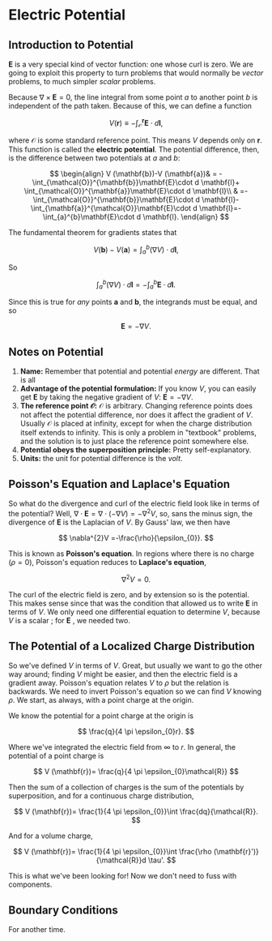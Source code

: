 # Electric Potential

## Introduction to Potential

$\mathbf{E}$ is a very special kind of vector function: one whose curl is zero. We are going to exploit this property to turn problems that would normally be *vector* problems, to much simpler *scalar* problems.

Because $\nabla \times \mathbf{E}= 0$, the line integral from some point $a$ to another point $b$ is independent of the path taken. Because of this, we can define a function

$$
V (\mathbf{r})\equiv-\int_{\mathcal{O}}^{\mathbf{r}}\mathbf{E}\cdot d \mathbf{l},
$$

where $\mathcal{O}$ is some standard reference point. This means $V$ depends only on $\mathbf{r}$. This function is called the **electric potential**. The potential difference, then, is the difference between two potentials at $a$ and $b$:

$$
\begin{align}
V (\mathbf{b})-V (\mathbf{a})& = -\int_{\mathcal{O}}^{\mathbf{b}}\mathbf{E}\cdot d \mathbf{l}+ \int_{\mathcal{O}}^{\mathbf{a}}\mathbf{E}\cdot d \mathbf{l}\\
& =-\int_{\mathcal{O}}^{\mathbf{b}}\mathbf{E}\cdot d \mathbf{l}-\int_{\mathbf{a}}^{\mathcal{O}}\mathbf{E}\cdot d \mathbf{l}=-\int_{a}^{b}\mathbf{E}\cdot d \mathbf{l}.
\end{align}
$$

The fundamental theorem for gradients states that

$$
V (\mathbf{b}) -V (\mathbf{a})= \int_{a}^{b}(\nabla V)\cdot d \mathbf{l},
$$

So

$$
\int_{a}^{b}(\nabla V)\cdot d \mathbf{l}=-\int_{a}^{b}\mathbf{E}  \cdot d \mathbf{l}.
$$

Since this is true for *any* points $\mathbf{a}$ and $\mathbf{b}$, the integrands must be equal, and so

$$
\mathbf{E}=-\nabla V.
$$

## Notes on Potential

1. **Name:** Remember that potential and potential *energy* are different. That is all
2. **Advantage of the potential formulation:** If you know $V$, you can easily get $\mathbf{E}$ by taking the negative gradient of $V$: $\mathbf{E}=-\nabla V$.
3. **The reference point $\mathcal{O}$:** $\mathcal{O}$ is arbitrary. Changing reference points does not affect the potential difference, nor does it affect the gradient of $V$. Usually $\mathcal{O}$ is placed at infinity, except for when the charge distribution itself extends to infinity. This is only a problem in "textbook" problems, and the solution is to just place the reference point somewhere else.
4. **Potential obeys the superposition principle:** Pretty self-explanatory.
5. **Units:** the unit for potential difference is the *volt*.

## Poisson's Equation and Laplace's Equation

So what do the divergence and curl of the electric field look like in terms of the potential? Well, $\nabla \cdot \mathbf{E}= \nabla \cdot (-\nabla V)=-\nabla^{2}V$, so, sans the minus sign, the divergence of $\mathbf{E}$ is the Laplacian of $V$. By Gauss' law, we then have

$$
\nabla^{2}V =-\frac{\rho}{\epsilon_{0}}.
$$

This is known as **Poisson's equation**. In regions where there is no charge ($\rho = 0$), Poisson's equation reduces to **Laplace's equation**,

$$
\nabla^{2}V = 0.
$$

The curl of the electric field is zero, and by extension so is the potential. This makes sense since that was the condition that allowed us to write $\mathbf{E}$ in terms of $V$. We only need one differential equation to determine $V$, because $V$ is a scalar ; for $\mathbf{E}$ , we needed two.

## The Potential of a Localized Charge Distribution

So we've defined $V$ in terms of $V$. Great, but usually we want to go the other way around; finding $V$ might be easier, and then the electric field is a gradient away. Poisson's equation relates $V$ to $\rho$ but the relation is backwards. We need to invert Poisson's equation so we can find $V$ knowing $\rho$. We start, as always, with a point charge at the origin.

We know the potential for a point charge at the origin is

$$
\frac{q}{4 \pi \epsilon_{0}r}.
$$

Where we've integrated the electric field from $\infty$ to $r$. In general, the potential of a point charge is

$$
V (\mathbf{r})= \frac{q}{4 \pi \epsilon_{0}\mathcal{R}}
$$

Then the sum of a collection of charges is the sum of the potentials by superposition, and for a continuous charge distribution,

$$
V (\mathbf{r})= \frac{1}{4 \pi \epsilon_{0}}\int \frac{dq}{\mathcal{R}}.
$$

And for a volume charge,

$$
V (\mathbf{r})= \frac{1}{4 \pi \epsilon_{0}}\int \frac{\rho (\mathbf{r}')}{\mathcal{R}}d \tau'.
$$

This is what we've been looking for! Now we don't need to fuss with components.

## Boundary Conditions

For another time.